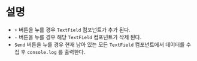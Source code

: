 # 설명
- `+` 버튼을 누를 경우 `TextField` 컴포넌트가 추가 된다.
- `-` 버튼을 누를 경우 해당 `TextField` 컴포넌트가 삭제 된다.
- `Send` 버튼을 누를 경우 현재 남아 있는 모든 `TextField` 컴포넌트에서 데이터를 수집 후 `console.log` 를 출력한다.